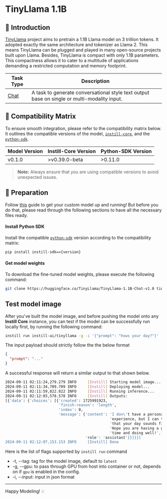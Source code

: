 # TinyLlama 1.1B

## 📖 Introduction

[TinyLlama](https://huggingface.co/TinyLlama/TinyLlama-1.1B-Chat-v1.0) project aims to pretrain a 1.1B Llama model on 3 trillion tokens. It adopted exactly the same architecture and tokenizer as Llama 2. This means TinyLlama can be plugged and played in many open-source projects built upon Llama. Besides, TinyLlama is compact with only 1.1B parameters. This compactness allows it to cater to a multitude of applications demanding a restricted computation and memory footprint.

| Task Type                                                | Description                                                                                 |
| -------------------------------------------------------- | ------------------------------------------------------------------------------------------- |
| [Chat](https://www.instill.tech/docs/model/ai-task#chat) | A task to generate conversational style text output base on single or multi-modality input. |

## 🔄 Compatibility Matrix

To ensure smooth integration, please refer to the compatibility matrix below. It outlines the compatible versions of the model, [`instill-core`](https://github.com/instill-ai/instill-core), and the [`python-sdk`](https://github.com/instill-ai/python-sdk).

| Model Version | Instill-Core Version | Python-SDK Version |
| ------------- | -------------------- | ------------------ |
| v0.1.0        | >v0.39.0-beta        | >0.11.0            |

> **Note:** Always ensure that you are using compatible versions to avoid unexpected issues.

## 🚀 Preparation

Follow [this](../README.md) guide to get your custom model up and running! But before you do that, please read through the following sections to have all the necessary files ready.

#### Install Python SDK

Install the compatible [`python-sdk`](https://github.com/instill-ai/python-sdk) version according to the compatibility matrix:

```bash
pip install instill-sdk=={version}
```

#### Get model weights

To download the fine-tuned model weights, please execute the following command:

```bash
git clone https://huggingface.co/TinyLlama/TinyLlama-1.1B-Chat-v1.0 tinyllama
```

## Test model image

After you've built the model image, and before pushing the model onto any **Instill Core** instance, you can test if the model can be successfully run locally first, by running the following command:

```bash
instill run instill-ai/tinyllama -g -i '{"prompt": "hows your day?"}'
```

The input payload should strictly follow the the below format

```json
{
  "prompt": "..."
}
```

A successful response will return a similar output to that shown below.

```bash
2024-09-11 02:11:24,279.279 INFO     [Instill] Starting model image...
2024-09-11 02:11:34,709.709 INFO     [Instill] Deploying model...
2024-09-11 02:11:59,822.822 INFO     [Instill] Running inference...
2024-09-11 02:12:03,578.578 INFO     [Instill] Outputs:
[{'data': {'choices': [{'created': 1725991923,
                        'finish-reason': 'length',
                        'index': 0,
                        'message': {'content': 'I don\'t have a personal '
                                               'experience, but I can tell you '
                                               'that your day sounds fine. '
                                               'Hope you are having a great '
                                               'time and doing well!',
                                    'role': 'assistant'}}]}}]
2024-09-11 02:12:07,153.153 INFO     [Instill] Done
```

Here is the list of flags supported by `instill run` command

- -t, --tag: tag for the model image, default to `latest`
- -g, --gpu: to pass through GPU from host into container or not, depends on if `gpu` is enabled in the config.
- -i, --input: input in json format

---

Happy Modeling! 💡
